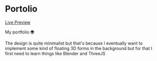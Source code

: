# Portolio

[Live Preview](https://www.johnnynava.dev/)

My portfolio 👽

The design is quite minimalist but that's because I eventually want to implement some kind of floating 3D forms in the background but for that I first need to learn things like Blender and ThreeJS
